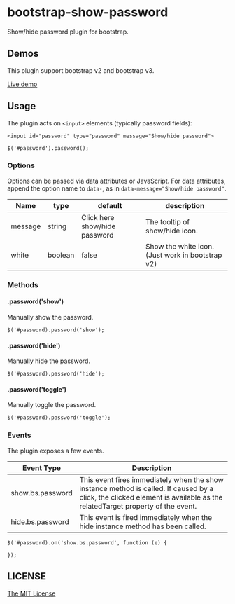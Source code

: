 bootstrap-show-password
=======================

Show/hide password plugin for bootstrap.

## Demos

This plugin support bootstrap v2 and bootstrap v3.

[Live demo](http://wenzhixin.net.cn/p/bootstrap-show-password/)

## Usage

The plugin acts on ```<input>``` elements (typically password fields):

```
<input id="password" type="password" message="Show/hide password">
```

```
$('#password').password();
```

### Options

Options can be passed via data attributes or JavaScript.
For data attributes, append the option name to ```data-```, as in ```data-message="Show/hide password"```.

<table>
    <thead>
        <tr>
            <th>Name</th>
            <th>type</th>
            <th>default</th>
            <th>description</th>
        </tr>
    </thead>
    <tbody>
        <tr>
            <td>message</td>
            <td>string</td>
            <td>Click here show/hide password</td>
            <td>The tooltip of show/hide icon.</td>
        </tr>
        <tr>
            <td>white</td>
            <td>boolean</td>
            <td>false</td>
            <td>Show the white icon.(Just work in bootstrap v2)</td>
        </tr>
    </tbody>
</table>

### Methods

#### .password('show')

Manually show the password.
```
$('#password).password('show');
```

#### .password('hide')

Manually hide the password.
```
$('#password).password('hide');
```

#### .password('toggle')

Manually toggle the password.
```
$('#password).password('toggle');
```

### Events

The plugin exposes a few events.

<table>
    <thead>
        <tr>
            <th>Event Type</th>
            <th>Description</th>
        </tr>
    </thead>
    <tbody>
        <tr>
            <td>show.bs.password</td>
            <td>This event fires immediately when the show instance method is called. If caused by a click, the clicked element is available as the relatedTarget property of the event.</td>
        </tr>
        <tr>
            <td>hide.bs.password</td>
            <td>This event is fired immediately when the hide instance method has been called.</td>
        </tr>
    </tbody>
</table>

```
$('#password).on('show.bs.password', function (e) {

});
```

## LICENSE

[The MIT License](https://github.com/wenzhixin/bootstrap-show-password/blob/master/LICENSE)
